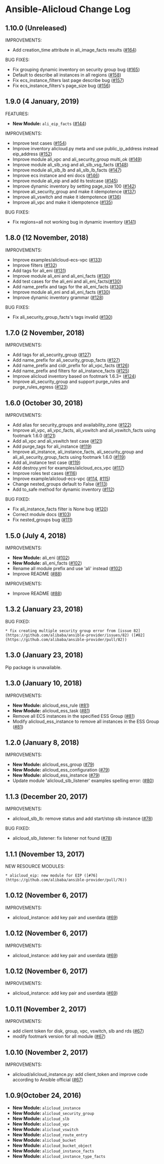 # Ansible-Alicloud Change Log
## 1.10.0 (Unreleased)

IMPROVEMENTS:

- Add creation_time attribute in ali_image_facts results ([#164](https://github.com/alibaba/ansible-provider/pull/164))

BUG FIXES:

- Fix grouping dynamic inventory on security group bug ([#165](https://github.com/alibaba/ansible-provider/pull/165))
- Default to describe all instances in all regions ([#158](https://github.com/alibaba/ansible-provider/pull/158))
- Fix ecs_instance_filters last page describe bug ([#157](https://github.com/alibaba/ansible-provider/pull/157))
- Fix ecs_instance_filters's page_size bug ([#156](https://github.com/alibaba/ansible-provider/pull/156))

## 1.9.0 (4 January, 2019)

FEATURES:

- **New Module:** `ali_eip_facts` ([#144](https://github.com/alibaba/ansible-provider/pull/144))

IMPROVEMENTS:

- Improve test cases ([#154](https://github.com/alibaba/ansible-provider/pull/154))
- Improve inventory alicloud.py meta and use public_ip_address instead eip_address ([#152](https://github.com/alibaba/ansible-provider/pull/152))
- Improve module ali_vpc and ali_security_group multi_ok ([#149](https://github.com/alibaba/ansible-provider/pull/149))
- Improve module ali_slb_vsg and ali_slb_vsg_facts ([#148](https://github.com/alibaba/ansible-provider/pull/148))
- Improve module ali_slb_lb and ali_slb_lb_facts ([#147](https://github.com/alibaba/ansible-provider/pull/147))
- Improve ecs instance and eni docs ([#146](https://github.com/alibaba/ansible-provider/pull/146))
- Improve module ali_eip and add its testcase ([#145](https://github.com/alibaba/ansible-provider/pull/145))
- Improve dynamic inventory by setting page_size 100 ([#142](https://github.com/alibaba/ansible-provider/pull/142))
- Improve ali_security_group and make it idempotence ([#137](https://github.com/alibaba/ansible-provider/pull/137))
- Improve ali_vswitch and make it idempotence ([#136](https://github.com/alibaba/ansible-provider/pull/136))
- Improve ali_vpc and make it idempotence ([#135](https://github.com/alibaba/ansible-provider/pull/135))

BUG FIXES:

- Fix regions=all not working bug in dynamic inventory ([#141](https://github.com/alibaba/ansible-provider/pull/141))

## 1.8.0 (12 November, 2018)

IMPROVEMENTS:

- Improve examples/alicloud-ecs-vpc ([#133](https://github.com/alibaba/ansible-provider/pull/133))
- Improve filters ([#132](https://github.com/alibaba/ansible-provider/pull/132))
- Add tags for ali_eni ([#131](https://github.com/alibaba/ansible-provider/pull/131))
- Improve module ali_eni and ali_eni_facts ([#130](https://github.com/alibaba/ansible-provider/pull/130))
- Add test cases for the ali_eni and ali_eni_facts([#130](https://github.com/alibaba/ansible-provider/pull/130))
- Add name_prefix and tags for the ali_eni_facts ([#130](https://github.com/alibaba/ansible-provider/pull/130))
- Improve module ali_eni and ali_eni_facts ([#130](https://github.com/alibaba/ansible-provider/pull/130))
- Improve dynamic inventory grammar ([#128](https://github.com/alibaba/ansible-provider/pull/128))

BUG FIXES:

- Fix ali_security_group_facts's tags invalid ([#130](https://github.com/alibaba/ansible-provider/pull/130))

## 1.7.0 (2 November, 2018)

IMPROVEMENTS:

- Add tags for ali_security_group ([#127](https://github.com/alibaba/ansible-provider/pull/127))
- Add name_prefix for ali_security_group_facts ([#127](https://github.com/alibaba/ansible-provider/pull/127))
- Add name_prefix and cidr_prefix for ali_vpc_facts ([#126](https://github.com/alibaba/ansible-provider/pull/126))
- Add name_prefix and filters for ali_instance_facts ([#125](https://github.com/alibaba/ansible-provider/pull/125))
- Improve alicloud inventory based on footmark 1.6.3+ ([#124](https://github.com/alibaba/ansible-provider/pull/124))
- Improve ali_security_group and support purge_rules and purge_rules_egress ([#123](https://github.com/alibaba/ansible-provider/pull/123))

## 1.6.0 (October 30, 2018)

IMPROVEMENTS:

- Add alias for security_groups and availability_zone ([#122](https://github.com/alibaba/ansible-provider/pull/122))
- Improve ali_vpc, ali_vpc_facts, ali_vswitch and ali_vswitch_facts using footmark 1.6.0 ([#121](https://github.com/alibaba/ansible-provider/pull/121))
- Add ali_vpc and ali_vswitch test case ([#121](https://github.com/alibaba/ansible-provider/pull/121))
- Add purge_tags for ali_instance ([#119](https://github.com/alibaba/ansible-provider/pull/119))
- Improve ali_instance, ali_instance_facts, ali_security_group and ali_ali_security_group_facts using footmark 1.6.0 ([#119](https://github.com/alibaba/ansible-provider/pull/119))
- Add ali_instance test case ([#119](https://github.com/alibaba/ansible-provider/pull/119))
- Add destroy.yml for examples/alicloud_ecs_vpc ([#117](https://github.com/alibaba/ansible-provider/pull/117))
- Improve roles test cases ([#116](https://github.com/alibaba/ansible-provider/pull/116))
- Improve example/alicloud-ecs-vpc ([#114](https://github.com/alibaba/ansible-provider/pull/114), [#115](https://github.com/alibaba/ansible-provider/pull/115))
- Change nested_groups default to False ([#113](https://github.com/alibaba/ansible-provider/pull/113git ))
- Add to_safe method for dynamic inventory ([#112](https://github.com/alibaba/ansible-provider/pull/112))

BUG FIXED:

- Fix ali_instance_facts filter is None bug ([#120](https://github.com/alibaba/ansible-provider/pull/120))
- Correct module docs ([#103](https://github.com/alibaba/ansible-provider/pull/103))
- Fix nested_groups bug ([#111](https://github.com/alibaba/ansible-provider/pull/111))


## 1.5.0 (July 4, 2018)

IMPROVEMENTS:

- **New Module:** ali_eni ([#102](https://github.com/alibaba/ansible-provider/pull/102))
- **New Module:** ali_eni_facts ([#102](https://github.com/alibaba/ansible-provider/pull/102))
- Rename all module prefix and use 'ali' instead ([#102](https://github.com/alibaba/ansible-provider/pull/102))
- Improve README ([#88](https://github.com/alibaba/ansible-provider/pull/88))

IMPROVEMENTS:

- Improve README ([#88](https://github.com/alibaba/ansible-provider/pull/88))

## 1.3.2 (January 23, 2018)

BUG FIXED:

    * fix creating multiple security group error from [issue 82](https://github.com/alibaba/ansible-provider/issues/82) ([#82](https://github.com/alibaba/ansible-provider/pull/82))

## 1.3.0 (January 23, 2018)

Pip package is unavailable.

## 1.3.0 (January 10, 2018)

IMPROVEMENTS:

  * **New Module:** alicloud_ess_rule ([#81](https://github.com/alibaba/ansible-provider/pull/81))
  * **New Module:** alicloud_ess_task ([#81](https://github.com/alibaba/ansible-provider/pull/81))
  * Remove all ECS instances in the specified ESS Group ([#81](https://github.com/alibaba/ansible-provider/pull/81))
  * Modify alicloud_ess_instance to remove all instances in the ESS Group ([#81](https://github.com/alibaba/ansible-provider/pull/81))


## 1.2.0 (January 8, 2018)

IMPROVEMENTS:

  * **New Module:** alicloud_ess_group ([#79](https://github.com/alibaba/ansible-provider/pull/79))
  * **New Module:** alicloud_ess_configuration ([#79](https://github.com/alibaba/ansible-provider/pull/79))
  * **New Module:** alicloud_ess_instance ([#79](https://github.com/alibaba/ansible-provider/pull/79))
  * Update module 'alicloud_slb_listener' examples spelling error: ([#80](https://github.com/alibaba/ansible-provider/pull/80))


## 1.1.3 (December 20, 2017)

IMPROVEMENTS:

 * alicloud_slb_lb: remove status and add start/stop slb instance ([#78](https://github.com/alibaba/ansible-provider/pull/78))

BUG FIXED:

 * alicloud_slb_listener: fix listener not found ([#78](https://github.com/alibaba/ansible-provider/pull/78))


## 1.1.1 (November 13, 2017)

NEW RESOURCE MODULES:

    * alicloud_eip: new module for EIP ([#76](https://github.com/alibaba/ansible-provider/pull/76))

## 1.0.12 (November 6, 2017)

IMPROVEMENTS:

  * alicloud_instance: add key pair and userdata ([#69](https://github.com/alibaba/ansible-provider/pull/69))


## 1.0.12 (November 6, 2017)

IMPROVEMENTS:

  * alicloud_instance: add key pair and userdata ([#69](https://github.com/alibaba/ansible-provider/pull/69))


## 1.0.12 (November 6, 2017)

IMPROVEMENTS:

  * alicloud_instance: add key pair and userdata ([#69](https://github.com/alibaba/ansible-provider/pull/69))


## 1.0.11 (November 2, 2017)

IMPROVEMENTS:

  * add client token for disk, group, vpc, vswitch, slb and rds ([#67](https://github.com/alibaba/ansible-provider/pull/67))
  * modify footmark version for all module ([#67](https://github.com/alibaba/ansible-provider/pull/67))


## 1.0.10 (November 2, 2017)

IMPROVEMENTS:

  * alicloud/alicloud_instance.py: add client_token and improve code according to Ansible official ([#67](https://github.com/alibaba/ansible-provider/pull/67))


## 1.0.9(October 24, 2016)

  * **New Module:** `alicloud_instance`
  * **New Module:** `alicloud_security_group`
  * **New Module:** `alicloud_slb`
  * **New Module:** `alicloud_vpc`
  * **New Module:** `alicloud_vswitch`
  * **New Module:** `alicloud_route_entry`
  * **New Module:** `alicloud_bucket`
  * **New Module:** `alicloud_bucket_object`
  * **New Module:** `alicloud_instance_facts`
  * **New Module:** `alicloud_instance_type_facts`
